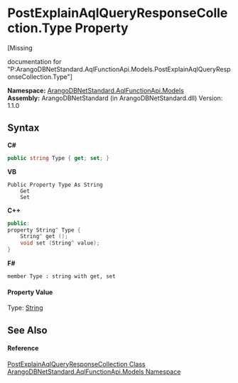 # PostExplainAqlQueryResponseCollection.Type Property 
 

\[Missing <summary> documentation for "P:ArangoDBNetStandard.AqlFunctionApi.Models.PostExplainAqlQueryResponseCollection.Type"\]

**Namespace:**&nbsp;<a href="e03acbe1-782e-533e-7ffe-cd51613ed54f">ArangoDBNetStandard.AqlFunctionApi.Models</a><br />**Assembly:**&nbsp;ArangoDBNetStandard (in ArangoDBNetStandard.dll) Version: 1.1.0

## Syntax

**C#**<br />
``` C#
public string Type { get; set; }
```

**VB**<br />
``` VB
Public Property Type As String
	Get
	Set
```

**C++**<br />
``` C++
public:
property String^ Type {
	String^ get ();
	void set (String^ value);
}
```

**F#**<br />
``` F#
member Type : string with get, set

```


#### Property Value
Type: <a href="https://docs.microsoft.com/dotnet/api/system.string" target="_blank" rel="noopener noreferrer">String</a>

## See Also


#### Reference
<a href="b1ec516c-4b20-14f8-7533-1427a66cb693">PostExplainAqlQueryResponseCollection Class</a><br /><a href="e03acbe1-782e-533e-7ffe-cd51613ed54f">ArangoDBNetStandard.AqlFunctionApi.Models Namespace</a><br />